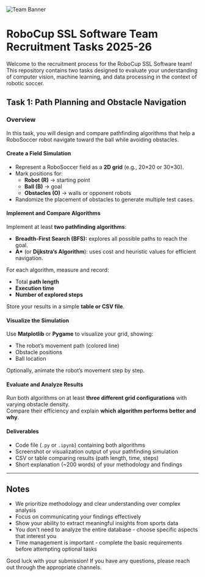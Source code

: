 ![Team Banner](/images/Team%20Banner.png)
# RoboCup SSL Software Team Recruitment Tasks 2025-26
Welcome to the recruitment process for the RoboCup SSL Software team! This repository contains two tasks designed to evaluate your understanding of computer vision, machine learning, and data processing in the context of robotic soccer.

## Task 1: Path Planning and Obstacle Navigation

### Overview
In this task, you will design and compare pathfinding algorithms that help a RoboSoccer robot navigate toward the ball while avoiding obstacles.

#### Create a Field Simulation
- Represent a RoboSoccer field as a **2D grid** (e.g., 20×20 or 30×30).  
- Mark positions for:  
  - **Robot (R)** → starting point  
  - **Ball (B)** → goal  
  - **Obstacles (O)** → walls or opponent robots  
- Randomize the placement of obstacles to generate multiple test cases.  

#### Implement and Compare Algorithms
Implement at least **two pathfinding algorithms**:
- **Breadth-First Search (BFS):** explores all possible paths to reach the goal.  
- **A\*** (or **Dijkstra’s Algorithm**): uses cost and heuristic values for efficient navigation.  

For each algorithm, measure and record:
- Total **path length**  
- **Execution time**  
- **Number of explored steps**  

Store your results in a simple **table or CSV file**.  

#### Visualize the Simulation
Use **Matplotlib** or **Pygame** to visualize your grid, showing:
- The robot’s movement path (colored line)  
- Obstacle positions  
- Ball location  

Optionally, animate the robot’s movement step by step.


#### Evaluate and Analyze Results
Run both algorithms on at least **three different grid configurations** with varying obstacle density.  
Compare their efficiency and explain **which algorithm performs better and why**.

#### Deliverables
- Code file (`.py` or `.ipynb`) containing both algorithms  
- Screenshot or visualization output of your pathfinding simulation  
- CSV or table comparing results (path length, time, steps)  
- Short explanation (~200 words) of your methodology and findings  

---



## Notes
- We prioritize methodology and clear understanding over complex analysis
- Focus on communicating your findings effectively
- Show your ability to extract meaningful insights from sports data
- You don't need to analyze the entire database - choose specific aspects that interest you
- Time management is important - complete the basic requirements before attempting optional tasks

Good luck with your submission! If you have any questions, please reach out through the appropriate channels.
